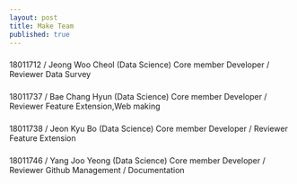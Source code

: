 ```yaml
---
layout: post
title: Make Team
published: true
---
```


###

18011712 / Jeong Woo Cheol  (Data Science)
Core member
Developer / Reviewer
Data Survey
###


18011737 / Bae Chang Hyun (Data Science)
Core member
Developer / Reviewer
Feature Extension,Web making
###


18011738 / Jeon Kyu Bo (Data Science)
Core member
Developer / Reviewer
Feature Extension
###


18011746 / Yang Joo Yeong (Data Science)
Core member
Developer / Reviewer
Github Management / Documentation

